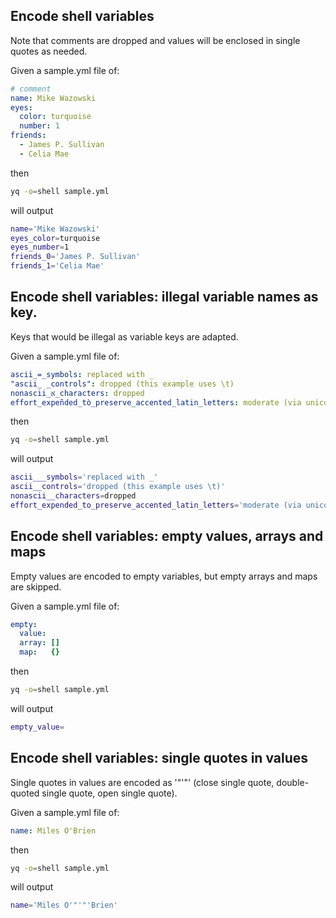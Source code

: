 
## Encode shell variables
Note that comments are dropped and values will be enclosed in single quotes as needed.

Given a sample.yml file of:
```yaml
# comment
name: Mike Wazowski
eyes:
  color: turquoise
  number: 1
friends:
  - James P. Sullivan
  - Celia Mae
```
then
```bash
yq -o=shell sample.yml
```
will output
```sh
name='Mike Wazowski'
eyes_color=turquoise
eyes_number=1
friends_0='James P. Sullivan'
friends_1='Celia Mae'
```

## Encode shell variables: illegal variable names as key.
Keys that would be illegal as variable keys are adapted.

Given a sample.yml file of:
```yaml
ascii_=_symbols: replaced with _
"ascii_	_controls": dropped (this example uses \t)
nonascii_א_characters: dropped
effort_expeñded_tò_preserve_accented_latin_letters: moderate (via unicode NFKD)

```
then
```bash
yq -o=shell sample.yml
```
will output
```sh
ascii___symbols='replaced with _'
ascii__controls='dropped (this example uses \t)'
nonascii__characters=dropped
effort_expended_to_preserve_accented_latin_letters='moderate (via unicode NFKD)'
```

## Encode shell variables: empty values, arrays and maps
Empty values are encoded to empty variables, but empty arrays and maps are skipped.

Given a sample.yml file of:
```yaml
empty:
  value:
  array: []
  map:   {}
```
then
```bash
yq -o=shell sample.yml
```
will output
```sh
empty_value=
```

## Encode shell variables: single quotes in values
Single quotes in values are encoded as '"'"' (close single quote, double-quoted single quote, open single quote).

Given a sample.yml file of:
```yaml
name: Miles O'Brien
```
then
```bash
yq -o=shell sample.yml
```
will output
```sh
name='Miles O'"'"'Brien'
```

